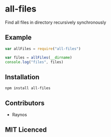 # all-files

<!-- [![browser support][5]][6] -->

<!-- [![build status][1]][2] [![Coverage Status][9]][10] [![davis dependency status][3]][4] [![gemnasium Dependency Status][11]][12] [![NPM version][7]][8] -->

Find all files in directory recursively synchronously

## Example

```js
var allFiles = require("all-files")

var files = allFiles(__dirname)
console.log("files", files)
```

## Installation

`npm install all-files`

## Contributors

 - Raynos

## MIT Licenced

  [1]: https://secure.travis-ci.org/Raynos/all-files.png
  [2]: https://travis-ci.org/Raynos/all-files
  [3]: https://david-dm.org/Raynos/all-files.png
  [4]: https://david-dm.org/Raynos/all-files
  [5]: https://ci.testling.com/Raynos/all-files.png
  [6]: https://ci.testling.com/Raynos/all-files
  [7]: https://badge.fury.io/js/all-files.png
  [8]: https://badge.fury.io/js/all-files
  [9]: https://coveralls.io/repos/Raynos/all-files/badge.png
  [10]: https://coveralls.io/r/Raynos/all-files
  [11]: https://gemnasium.com/Raynos/all-files.png
  [12]: https://gemnasium.com/Raynos/all-files
